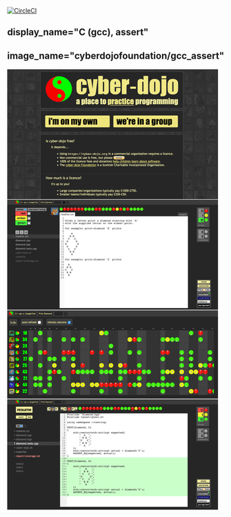 [![CircleCI](https://circleci.com/gh/cyber-dojo-languages/gcc-assert.svg?style=svg)](https://circleci.com/gh/cyber-dojo-languages/gcc-assert)

## display_name="C (gcc), assert"
## image_name="cyberdojofoundation/gcc_assert"

![cyber-dojo.org home page](https://github.com/cyber-dojo/cyber-dojo/blob/master/shared/home_page_snapshot.png)